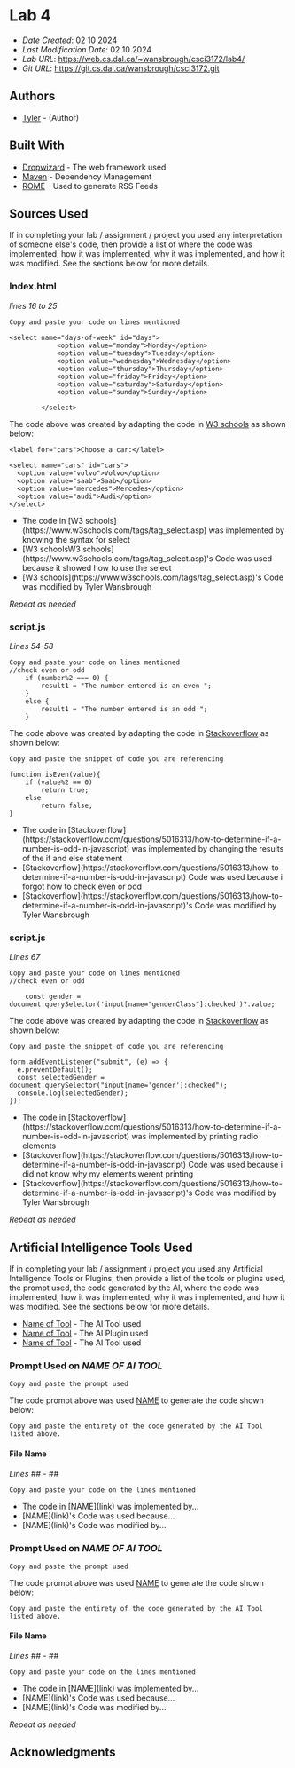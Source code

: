 # Lab 4

* *Date Created*: 02 10 2024
* *Last Modification Date*: 02 10 2024
* *Lab URL*: <https://web.cs.dal.ca/~wansbrough/csci3172/lab4/>
* *Git URL*: <https://git.cs.dal.ca/wansbrough/csci3172.git>


## Authors


* [Tyler](ty868750@dal.ca) - (Author)


## Built With

<!--- Provide a list of the frameworks used to build this application, your list should include the name of the framework used, the url where the framework is available for download and what the framework was used for, see the example below --->

* [Dropwizard](http://www.dropwizard.io/1.0.2/docs/) - The web framework used
* [Maven](https://maven.apache.org/) - Dependency Management
* [ROME](https://rometools.github.io/rome/) - Used to generate RSS Feeds



## Sources Used

If in completing your lab / assignment / project you used any interpretation of someone else's code, then provide a list of where the code was implemented, how it was implemented, why it was implemented, and how it was modified. See the sections below for more details.


### Index.html

*lines 16 to 25*

```
Copy and paste your code on lines mentioned 

<select name="days-of-week" id="days">
            <option value="monday">Monday</option>
            <option value="tuesday">Tuesday</option>
            <option value="wednesday">Wednesday</option>
            <option value="thursday">Thursday</option>
            <option value="friday">Friday</option>
            <option value="saturday">Saturday</option>
            <option value="sunday">Sunday</option>

        </select>

```

The code above was created by adapting the code in [W3 schools](https://www.w3schools.com/tags/tag_select.asp) as shown below: 

```
<label for="cars">Choose a car:</label>

<select name="cars" id="cars">
  <option value="volvo">Volvo</option>
  <option value="saab">Saab</option>
  <option value="mercedes">Mercedes</option>
  <option value="audi">Audi</option>
</select>

```

- <!---How---> The code in [W3 schools](https://www.w3schools.com/tags/tag_select.asp) was implemented by knowing the syntax for select
- <!---Why---> [W3 schoolsW3 schools](https://www.w3schools.com/tags/tag_select.asp)'s Code was used because it showed how to use the select 
- <!---How---> [W3 schools](https://www.w3schools.com/tags/tag_select.asp)'s Code was modified by Tyler Wansbrough

*Repeat as needed*


### script.js

*Lines 54-58*

```
Copy and paste your code on lines mentioned 
//check even or odd
    if (number%2 === 0) {
        result1 = "The number entered is an even ";
    }
    else {
        result1 = "The number entered is an odd ";
    }

```

The code above was created by adapting the code in [Stackoverflow](https://stackoverflow.com/questions/5016313/how-to-determine-if-a-number-is-odd-in-javascript) as shown below: 

```
Copy and paste the snippet of code you are referencing

function isEven(value){
    if (value%2 == 0)
        return true;
    else
        return false;
}

```

- <!---How---> The code in [Stackoverflow](https://stackoverflow.com/questions/5016313/how-to-determine-if-a-number-is-odd-in-javascript) was implemented by changing the results of the if and else statement
- <!---Why---> [Stackoverflow](https://stackoverflow.com/questions/5016313/how-to-determine-if-a-number-is-odd-in-javascript) Code was used because i forgot how to check even or odd
- <!---How---> [Stackoverflow](https://stackoverflow.com/questions/5016313/how-to-determine-if-a-number-is-odd-in-javascript)'s Code was modified by Tyler Wansbrough



### script.js

*Lines 67*

```
Copy and paste your code on lines mentioned 
//check even or odd
    
    const gender = document.querySelector('input[name="genderClass"]:checked')?.value;
```

The code above was created by adapting the code in [Stackoverflow](https://stackoverflow.com/questions/63494947/get-value-from-radio-button-inputname-genderchecked-returns-null) as shown below: 

```
Copy and paste the snippet of code you are referencing

form.addEventListener("submit", (e) => {
  e.preventDefault();
  const selectedGender = document.querySelector("input[name='gender']:checked");
  console.log(selectedGender);
});

```

- <!---How---> The code in [Stackoverflow](https://stackoverflow.com/questions/5016313/how-to-determine-if-a-number-is-odd-in-javascript) was implemented by printing radio elements
- <!---Why---> [Stackoverflow](https://stackoverflow.com/questions/5016313/how-to-determine-if-a-number-is-odd-in-javascript) Code was used because i did not know why my elements werent printing
- <!---How---> [Stackoverflow](https://stackoverflow.com/questions/5016313/how-to-determine-if-a-number-is-odd-in-javascript)'s Code was modified by Tyler Wansbrough
*Repeat as needed*



## Artificial Intelligence Tools Used
If in completing your lab / assignment / project you used any Artificial Intelligence Tools or Plugins, then provide a list of the tools or plugins used, the prompt used, the code generated by the AI, where the code was implemented, how it was implemented, why it was implemented, and how it was modified. See the sections below for more details.

* [Name of Tool](http://www.dropwizard.io/1.0.2/docs/) - The AI Tool used
* [Name of Tool](http://www.dropwizard.io/1.0.2/docs/) - The AI Plugin used
* [Name of Tool](http://www.dropwizard.io/1.0.2/docs/) - The AI Tool used


### Prompt Used on *NAME OF AI TOOL*

```
Copy and paste the prompt used 

```

The code prompt above was used [NAME](link) to generate the code shown below: 

```
Copy and paste the entirety of the code generated by the AI Tool listed above.

```

#### File Name
*Lines ## - ##*

```
Copy and paste your code on the lines mentioned

```

- <!---How---> The code in [NAME](link) was implemented by...
- <!---Why---> [NAME](link)'s Code was used because...
- <!---How---> [NAME](link)'s Code was modified by...


### Prompt Used on *NAME OF AI TOOL*

```
Copy and paste the prompt used 

```

The code prompt above was used [NAME](link) to generate the code shown below: 

```
Copy and paste the entirety of the code generated by the AI Tool listed above.

```

#### File Name
*Lines ## - ##*

```
Copy and paste your code on the lines mentioned

```

- <!---How---> The code in [NAME](link) was implemented by...
- <!---Why---> [NAME](link)'s Code was used because...
- <!---How---> [NAME](link)'s Code was modified by...


*Repeat as needed*



## Acknowledgments




